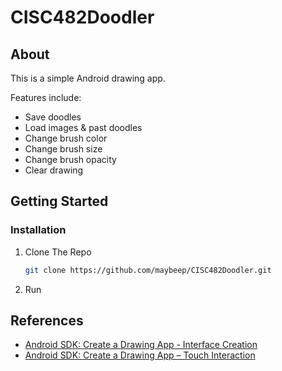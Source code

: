 # CISC482Doodler

## About
This is a simple Android drawing app. 

Features include:
- Save doodles
- Load images & past doodles
- Change brush color
- Change brush size
- Change brush opacity
- Clear drawing

## Getting Started

### Installation
1. Clone The Repo
   ```sh
   git clone https://github.com/maybeep/CISC482Doodler.git
   ```
2. Run

## References 
- <a href=https://code.tutsplus.com/tutorials/android-sdk-create-a-drawing-app-interface-creation--mobile-19021>Android SDK: Create a Drawing App - Interface Creation</a>
- <a href=https://code.tutsplus.com/tutorials/android-sdk-create-a-drawing-app-touch-interaction--mobile-19202>Android SDK: Create a Drawing App – Touch Interaction</a>
